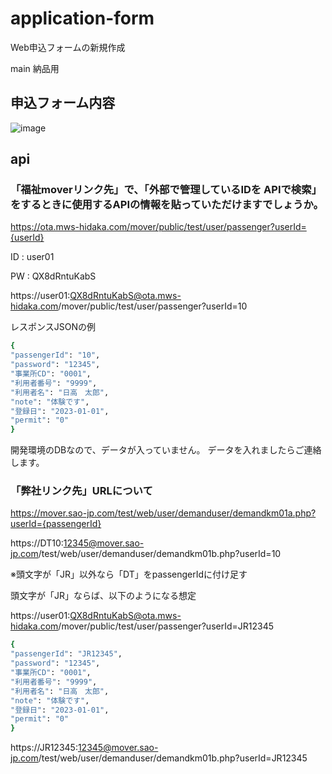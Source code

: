 # application-form
Web申込フォームの新規作成

main 納品用

## 申込フォーム内容
![image](https://user-images.githubusercontent.com/114212655/210969991-5dbee8d9-1f68-40f7-8f7f-32d1f4c29d5e.png)

## api
### 「福祉moverリンク先」で、「外部で管理しているIDを APIで検索」をするときに使用するAPIの情報を貼っていただけますでしょうか。

https://ota.mws-hidaka.com/mover/public/test/user/passenger?userId={userId}

ID : user01

PW : QX8dRntuKabS

https://user01:QX8dRntuKabS@ota.mws-hidaka.com/mover/public/test/user/passenger?userId=10

レスポンスJSONの例
```sh
{
"passengerId": "10",
"password": "12345",
"事業所CD": "0001",
"利用者番号": "9999",
"利用者名": "日高　太郎",
"note": "体験です",
"登録日": "2023-01-01",
"permit": "0"
}
```
開発環境のDBなので、データが入っていません。
データを入れましたらご連絡します。

### 「弊社リンク先」URLについて

https://mover.sao-jp.com/test/web/user/demanduser/demandkm01a.php?userId={passengerId}

https://DT10:12345@mover.sao-jp.com/test/web/user/demanduser/demandkm01b.php?userId=10

※頭文字が「JR」以外なら「DT」をpassengerIdに付け足す


頭文字が「JR」ならば、以下のようになる想定

https://user01:QX8dRntuKabS@ota.mws-hidaka.com/mover/public/test/user/passenger?userId=JR12345
```sh
{
"passengerId": "JR12345",
"password": "12345",
"事業所CD": "0001",
"利用者番号": "9999",
"利用者名": "日高　太郎",
"note": "体験です",
"登録日": "2023-01-01",
"permit": "0"
}
```
https://JR12345:12345@mover.sao-jp.com/test/web/user/demanduser/demandkm01b.php?userId=JR12345
